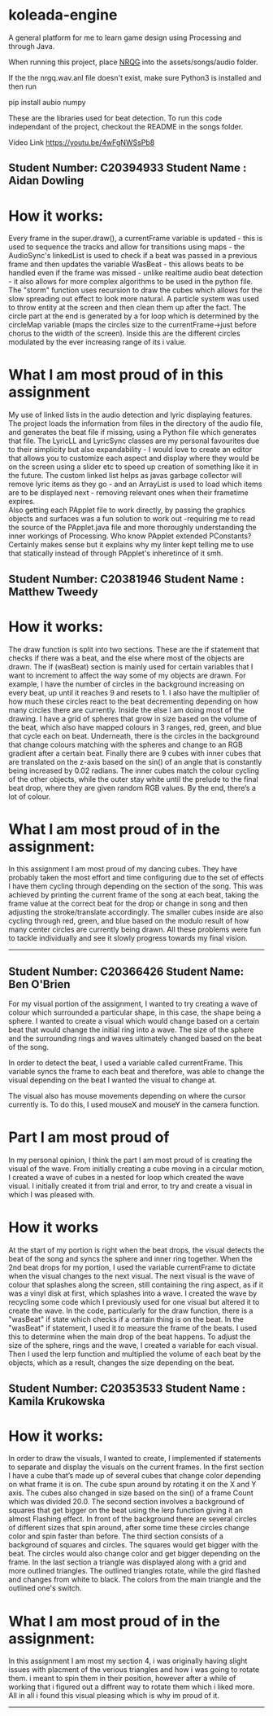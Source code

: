 # koleada-engine
A general platform for me to learn game design using Processing and through Java.

When running this project, place [NRQG](https://drive.google.com/file/d/1dChgZ1jKWvXWGwkWOVHrGshIOEdF4ao0/view?usp=sharing) into the assets/songs/audio folder. 

If the the nrgq.wav.anl file doesn't exist, make sure Python3 is installed and then run

pip install aubio numpy

These are the libraries used for beat detection. To run this code independant of the project, checkout the README in the songs folder.

Video Link
https://youtu.be/4wFgNWSsPb8

Student Number: C20394933
Student Name  : Aidan Dowling
---
# How it works:
Every frame in the super.draw(), a currentFrame variable is updated - this is used to sequence the tracks and allow for transitions using maps - the AudioSync's linkedList is used to check if a beat was passed in a previous frame and then updates the variable WasBeat - this allows beats to be handled even if the frame was missed - unlike realtime audio beat detection - it also allows for more complex algorithms to be used in the python file. The "storm" function uses recursion to draw the cubes which allows for the slow spreading out effect to look more natural. A particle system was used to throw entity at the screen and then clean them up after the fact. The circle part at the end is generated by a for loop which is determined by the circleMap variable (maps the circles size to the currentFrame->just before chorus to the width of the screen). Inside this are the different circles modulated by the ever increasing range of its i value.
# What I am  most proud of in this assignment
My use of linked lists in the audio detection and lyric displaying features. The project loads the information from files in the directory of the audio file, and generates the beat file if missing, using a Python file which generates that file. The LyricLL and LyricSync classes are my personal favourites due to their simplicity but also expandability - I would love to create an editor that allows you to customize each aspect and display where they would be on the screen using a slider etc to speed up creation of something like it in the future. The custom linked list helps as javas garbage collector will remove lyric items as they go - and an ArrayList is used to load which items are to be displayed next - removing relevant ones when their frametime expires.   
Also getting each PApplet file to work directly, by passing the graphics objects and surfaces was a fun solution to work out -requiring me to read the source of the PApplet.java file and more thoroughly understanding the inner workings of Processing. Who know PApplet extended PConstants? Certainly makes sense but it explains why my linter kept telling me to use that statically instead of through PApplet's inheretince of it smh.

Student Number: C20381946
Student Name  : Matthew Tweedy
---
# How it works:
The draw function is split into two sections. These are the if statement that checks if there was a beat, and the else where most of the objects are drawn. The if (wasBeat) section is mainly used for certain variables that I want to increment to affect the way some of my objects are drawn. For example, I have the number of circles in the background increasing on every beat, up until it reaches 9 and resets to 1. I also have the multiplier of how much these circles react to the beat decrementing depending on how many circles there are currently. Inside the else I am doing most of the drawing. I have a grid of spheres that grow in size based on the volume of the beat, which also have mapped colours in 3 ranges, red, green, and blue that cycle each on beat. Underneath, there is the circles in the background that change colours matching with the spheres and change to an RGB gradient after a certain beat. Finally there are 9 cubes with inner cubes that are translated on the z-axis based on the sin() of an angle that is constantly being increased by 0.02 radians. The inner cubes match the colour cycling of the other objects, while the outer stay white until the prelude to the final beat drop, where they are given random RGB values. By the end, there’s a lot of colour.

# What I am most proud of in the assignment:
In this assignment I am most proud of my dancing cubes. They have probably taken the most effort and time configuring due to the set of effects I have them cycling through depending on the section of the song. This was achieved by printing the current frame of the song at each beat, taking the frame value at the correct beat for the drop or change in song and then adjusting the stroke/translate accordingly. The smaller cubes inside are also cycling through red, green, and blue based on the modulo result of how many center circles are currently being drawn. All these problems were fun to tackle individually and see it slowly progress towards my final vision.

-----

Student Number: C20366426
Student Name: Ben O'Brien
---
For my visual portion of the assignment, I wanted to try creating a wave of colour which surrounded a particular shape, in this case, the shape being a sphere. I wanted to create a visual which would change based on a certain beat that would change the initial ring into a wave. The size of the sphere and the surrounding rings and waves ultimately changed based on the beat of the song.

In order to detect the beat, I used a variable called currentFrame.
This variable syncs the frame to each beat and therefore, was able to change the visual depending on the beat I wanted the visual to change at.

The visual also has mouse movements depending on where the cursor currently is. To do this, I used mouseX and mouseY in the camera function.

# Part I am most proud of
In my personal opinion, I think the part I am most proud of is creating the visual of the wave. From initially creating a cube moving in a circular motion, I created a wave of cubes in a nested for loop which created the wave visual. I initially created it from trial and error, to try and create a visual in which I was pleased with.

# How it works
At the start of my portion is right when the beat drops, the visual detects the beat of the song and syncs the sphere and inner ring together. When the 2nd beat drops for my portion, I used the variable currentFrame to dictate when the visual changes to the next visual. The next visual is the wave of colour that splashes along the screen, still containing the ring aspect, as if it was a vinyl disk at first, which splashes into a wave. I created the wave by recycling some code which I previously used for one visual but altered it to create the wave. In the code, particularly for the draw function, there is a "wasBeat" if state which checks if a certain thing is on the beat. In the "wasBeat" if statement, I used it to measure the frame of the beats. I used this to determine when the main drop of the beat happens. To adjust the size of the sphere, rings and the wave, I created a variable for each visual. Then I used the lerp function and multiplied the volume of each beat by the objects, which as a result, changes the size depending on the beat.

Student Number: C20353533
Student Name  : Kamila Krukowska
---
# How it works:
In order to draw the visuals, I wanted to create, I implemented if statements to separate and display the visuals on the current frames. In the first section I have a cube that’s made up of several cubes that change color depending on what frame it is on. The cube spun around by rotating it on the X and Y axis. The cubes also changed in size based on the sin() of a frame Count which was divided 20.0. The second section involves a background of squares that get bigger on the beat using the lerp function giving it an almost Flashing effect. In front of the background there are several circles of different sizes that spin around, after some time these circles change color and spin faster than before. The third section consists of a background of squares and circles. The squares would get bigger with the beat. The circles would also change color and get bigger depending on the frame. In the last section a triangle was displayed along with a grid and more outlined triangles. The outlined triangles rotate, while the gird flashed and changes from white to black. The colors from the main triangle and the outlined one's switch. 
# What I am most proud of in the assignment:
In this assignment I am most my section 4, i was originally having slight issues with placment of the verious triangles and how i was going to rotate them. i meant to spin them in their position, however after a while of working that i figured out a diffrent way to rotate them which i liked more. All in all i found this visual pleasing which is why im proud of it.

-----
